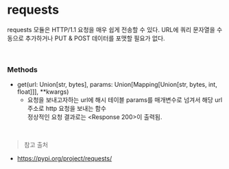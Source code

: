 # requests
requests 모듈은 HTTP/1.1 요청을 매우 쉽게 전송할 수 있다. URL에 쿼리 문자열을 수동으로 추가하거나 PUT & POST 데이터를 포맷할 필요가 없다.

<br>

### Methods
* get(url: Union[str, bytes], params: Union[Mapping[Union[str, bytes, int, float]]], **kwargs)
    - 요청을 보내고자하는 url에 해시 테이블 params를 매개변수로 넘겨서 해당 url 주소로 http 요청을 보내는 함수  
    정상적인 요청 결과로는 <Response 200>이 출력됨.

<br>

> 참고 출처
- <https://pypi.org/project/requests/>